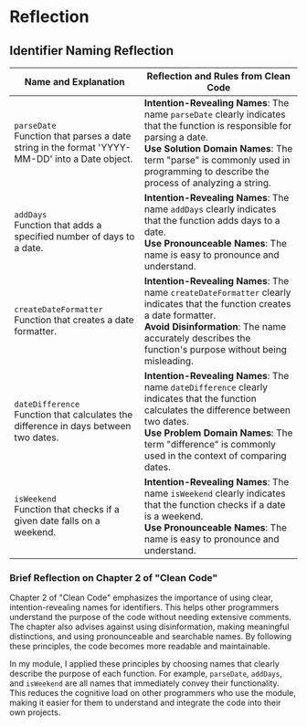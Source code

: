 # Reflection

## Identifier Naming Reflection

| Name and Explanation | Reflection and Rules from Clean Code |
|----------------------|--------------------------------------|
| `parseDate` <br> Function that parses a date string in the format 'YYYY-MM-DD' into a Date object. | **Intention-Revealing Names**: The name `parseDate` clearly indicates that the function is responsible for parsing a date. <br> **Use Solution Domain Names**: The term "parse" is commonly used in programming to describe the process of analyzing a string. |
| `addDays` <br> Function that adds a specified number of days to a date. | **Intention-Revealing Names**: The name `addDays` clearly indicates that the function adds days to a date. <br> **Use Pronounceable Names**: The name is easy to pronounce and understand. |
| `createDateFormatter` <br> Function that creates a date formatter. | **Intention-Revealing Names**: The name `createDateFormatter` clearly indicates that the function creates a date formatter. <br> **Avoid Disinformation**: The name accurately describes the function's purpose without being misleading. |
| `dateDifference` <br> Function that calculates the difference in days between two dates. | **Intention-Revealing Names**: The name `dateDifference` clearly indicates that the function calculates the difference between two dates. <br> **Use Problem Domain Names**: The term "difference" is commonly used in the context of comparing dates. |
| `isWeekend` <br> Function that checks if a given date falls on a weekend. | **Intention-Revealing Names**: The name `isWeekend` clearly indicates that the function checks if a date is a weekend. <br> **Use Pronounceable Names**: The name is easy to pronounce and understand. |

### Brief Reflection on Chapter 2 of "Clean Code"

Chapter 2 of "Clean Code" emphasizes the importance of using clear, intention-revealing names for identifiers. This helps other programmers understand the purpose of the code without needing extensive comments. The chapter also advises against using disinformation, making meaningful distinctions, and using pronounceable and searchable names. By following these principles, the code becomes more readable and maintainable.

In my module, I applied these principles by choosing names that clearly describe the purpose of each function. For example, `parseDate`, `addDays`, and `isWeekend` are all names that immediately convey their functionality. This reduces the cognitive load on other programmers who use the module, making it easier for them to understand and integrate the code into their own projects.